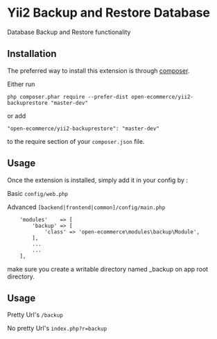 Yii2 Backup and Restore Database
===================
Database Backup and Restore functionality

Installation
------------

The preferred way to install this extension is through [composer](http://getcomposer.org/download/).

Either run

```
php composer.phar require --prefer-dist open-ecommerce/yii2-backuprestore "master-dev"
```

or add

```
"open-ecommerce/yii2-backuprestore": "master-dev"
```

to the require section of your `composer.json` file.


Usage
-----

Once the extension is installed, simply add it in your config by  :

Basic ```config/web.php```

Advanced ```[backend|frontend|common]/config/main.php```

>
        'modules'    => [
            'backup' => [
                'class' => 'open-ecommerce\modules\backup\Module',
            ],
            ...
            ...
        ],

make sure you create a writable directory named _backup on app root directory.

Usage
-----

Pretty Url's ```/backup```

No pretty Url's ```index.php?r=backup```
